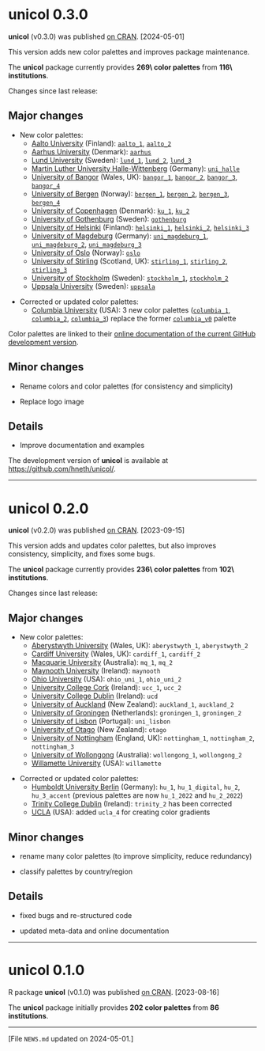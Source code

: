 
# unicol 0.3.0

**unicol** (v0.3.0) was published [on CRAN](https://CRAN.R-project.org/package=unicol). [2024-05-01] 

This version adds new color palettes and improves package maintenance.

The **unicol** package currently provides **269\ color palettes** from **116\ institutions**. 


<!-- Log of changes: --> 

Changes since last release: 

<!-- Major changes: --> 

## Major changes 

<!-- Additions: --> 

- New color palettes: 
    - [Aalto University](https://www.aalto.fi) (Finland): 
    [`aalto_1`](https://hneth.github.io/unicol/dev/reference/aalto_1.html), 
    [`aalto_2`](https://hneth.github.io/unicol/dev/reference/aalto_2.html) 
    - [Aarhus University](https://www.au.dk) (Denmark): 
    [`aarhus`](https://hneth.github.io/unicol/dev/reference/aarhus.html) 
    - [Lund University](https://www.lu.se) (Sweden): 
    [`lund_1`](https://hneth.github.io/unicol/dev/reference/lund_1.html), 
    [`lund_2`](https://hneth.github.io/unicol/dev/reference/lund_2.html), 
    [`lund_3`](https://hneth.github.io/unicol/dev/reference/lund_3.html)
    - [Martin Luther University Halle-Wittenberg](https://www.uni-halle.de) (Germany):
    [`uni_halle`](https://hneth.github.io/unicol/dev/reference/uni_halle.html)
    - [University of Bangor](https://www.bangor.ac.uk) (Wales, UK): 
    [`bangor_1`](https://hneth.github.io/unicol/dev/reference/bangor_1.html),
    [`bangor_2`](https://hneth.github.io/unicol/dev/reference/bangor_2.html),
    [`bangor_3`](https://hneth.github.io/unicol/dev/reference/bangor_3.html),
    [`bangor_4`](https://hneth.github.io/unicol/dev/reference/bangor_4.html)
    - [University of Bergen](https://www.uib.no) (Norway): 
    [`bergen_1`](https://hneth.github.io/unicol/dev/reference/bergen_1.html), 
    [`bergen_2`](https://hneth.github.io/unicol/dev/reference/bergen_2.html), 
    [`bergen_3`](https://hneth.github.io/unicol/dev/reference/bergen_3.html), 
    [`bergen_4`](https://hneth.github.io/unicol/dev/reference/bergen_4.html) 
    - [University of Copenhagen](https://www.ku.dk) (Denmark): 
    [`ku_1`](https://hneth.github.io/unicol/dev/reference/ku_1.html), 
    [`ku_2`](https://hneth.github.io/unicol/dev/reference/ku_2.html) 
    - [University of Gothenburg](https://www.gu.se) (Sweden): 
    [`gothenburg`](https://hneth.github.io/unicol/dev/reference/gothenburg.html) 
    - [University of Helsinki](https://www.helsinki.fi) (Finland): 
    [`helsinki_1`](https://hneth.github.io/unicol/dev/reference/helsinki_1.html), 
    [`helsinki_2`](https://hneth.github.io/unicol/dev/reference/helsinki_2.html), 
    [`helsinki_3`](https://hneth.github.io/unicol/dev/reference/helsinki_3.html) 
    - [University of Magdeburg](https://www.ovgu.de) (Germany): 
    [`uni_magdeburg_1`](https://hneth.github.io/unicol/dev/reference/uni_magdeburg_1.html),
    [`uni_magdeburg_2`](https://hneth.github.io/unicol/dev/reference/uni_magdeburg_2.html),
    [`uni_magdeburg_3`](https://hneth.github.io/unicol/dev/reference/uni_magdeburg_3.html)
    - [University of Oslo](https://www.uio.no) (Norway): 
    [`oslo`](https://hneth.github.io/unicol/dev/reference/oslo.html) 
    - [University of Stirling](https://www.stir.ac.uk) (Scotland, UK): 
    [`stirling_1`](https://hneth.github.io/unicol/dev/reference/stirling_1.html),
    [`stirling_2`](https://hneth.github.io/unicol/dev/reference/stirling_2.html),
    [`stirling_3`](https://hneth.github.io/unicol/dev/reference/stirling_3.html) 
    - [University of Stockholm](https://www.su.se) (Sweden): 
    [`stockholm_1`](https://hneth.github.io/unicol/dev/reference/stockholm_1.html),
    [`stockholm_2`](https://hneth.github.io/unicol/dev/reference/stockholm_2.html) 
    - [Uppsala University](https://www.uu.se) (Sweden): 
    [`uppsala`](https://hneth.github.io/unicol/dev/reference/uppsala.html) 


<!-- Corrections and updates: --> 

- Corrected or updated color palettes: 
    - [Columbia University](https://www.columbia.edu) (USA): 3 new color palettes 
    ([`columbia_1`](https://hneth.github.io/unicol/dev/reference/columbia_1.html),
    [`columbia_2`](https://hneth.github.io/unicol/dev/reference/columbia_2.html),
    [`columbia_3`](https://hneth.github.io/unicol/dev/reference/columbia_3.html)) replace the former 
    [`columbia_v0`](https://hneth.github.io/unicol/dev/reference/columbia_v0.html) palette    


Color palettes are linked to their [online documentation of the current GitHub development version](https://hneth.github.io/unicol/dev/).

<!-- Minor changes: --> 

## Minor changes 

- Rename colors and color palettes (for consistency and simplicity)

- Replace logo image 


<!-- Details:  --> 

## Details 

- Improve documentation and examples


<!-- Development version:  --> 

The development version of **unicol** is available at <https://github.com/hneth/unicol/>. 


<!-- Published versions: --> 

------ 

# unicol 0.2.0

**unicol** (v0.2.0) was published [on CRAN](https://CRAN.R-project.org/package=unicol). [2023-09-15] 

This version adds and updates color palettes, but also improves consistency, simplicity, and fixes some bugs. 

The **unicol** package currently provides **236\ color palettes** from **102\ institutions**. 

<!-- Log of changes: --> 

Changes since last release: 

<!-- Major changes: --> 

## Major changes 

- New color palettes: 
    - [Aberystwyth University](https://aber.ac.uk/en/) (Wales, UK): `aberystwyth_1`, `aberystwyth_2`  
    - [Cardiff University](https://www.cardiff.ac.uk) (Wales, UK): `cardiff_1`, `cardiff_2`
    - [Macquarie University](https://www.mq.edu.au) (Australia): `mq_1`, `mq_2`
    - [Maynooth University](https://www.maynoothuniversity.ie) (Ireland): `maynooth`
    - [Ohio University](https://www.ohio.edu) (USA): `ohio_uni_1`, `ohio_uni_2` 
    - [University College Cork](https://www.ucc.ie) (Ireland): `ucc_1`, `ucc_2`
    - [University College Dublin](https://www.ucd.ie) (Ireland): `ucd` 
    - [University of Auckland](https://www.auckland.ac.nz/en.html) (New Zealand): `auckland_1`, `auckland_2` 
    - [University of Groningen](https://www.rug.nl) (Netherlands): `groningen_1`, `groningen_2` 
    - [University of Lisbon](https://www.ulisboa.pt) (Portugal): `uni_lisbon` 
    - [University of Otago](https://www.otago.ac.nz) (New Zealand): `otago` 
    - [University of Nottingham](https://www.nottingham.ac.uk) (England, UK): `nottingham_1`, `nottingham_2`, `nottingham_3`
    - [University of Wollongong](https://www.uow.edu.au) (Australia): `wollongong_1`, `wollongong_2` 
    - [Willamette University](https://willamette.edu) (USA): `willamette` 

<!-- Corrections and updates: --> 

- Corrected or updated color palettes: 
    - [Humboldt University Berlin](https://www.hu-berlin.de) (Germany):
    `hu_1`, `hu_1_digital`, `hu_2`, `hu_3_accent` (previous palettes are now `hu_1_2022` and `hu_2_2022`) 
    - [Trinity College Dublin](https://www.tcd.ie) (Ireland): `trinity_2` has been corrected 
    - [UCLA](https://www.ucla.edu) (USA): added `ucla_4` for creating color gradients 
    

<!-- Minor changes: --> 

## Minor changes 

- rename many color palettes (to improve simplicity, reduce redundancy)

- classify palettes by country/region 


<!-- Details:  --> 

## Details 

- fixed bugs and re-structured code

- updated meta-data and online documentation


------ 

# unicol 0.1.0

R package **unicol** (v0.1.0) was published [on CRAN](https://CRAN.R-project.org/package=unicol). [2023-08-16] 

The **unicol** package initially provides **202 color palettes** from **86 institutions**. 


<!-- Footer:  --> 

---------- 

[File `NEWS.md` updated on 2024-05-01.]

<!-- eof. -->
